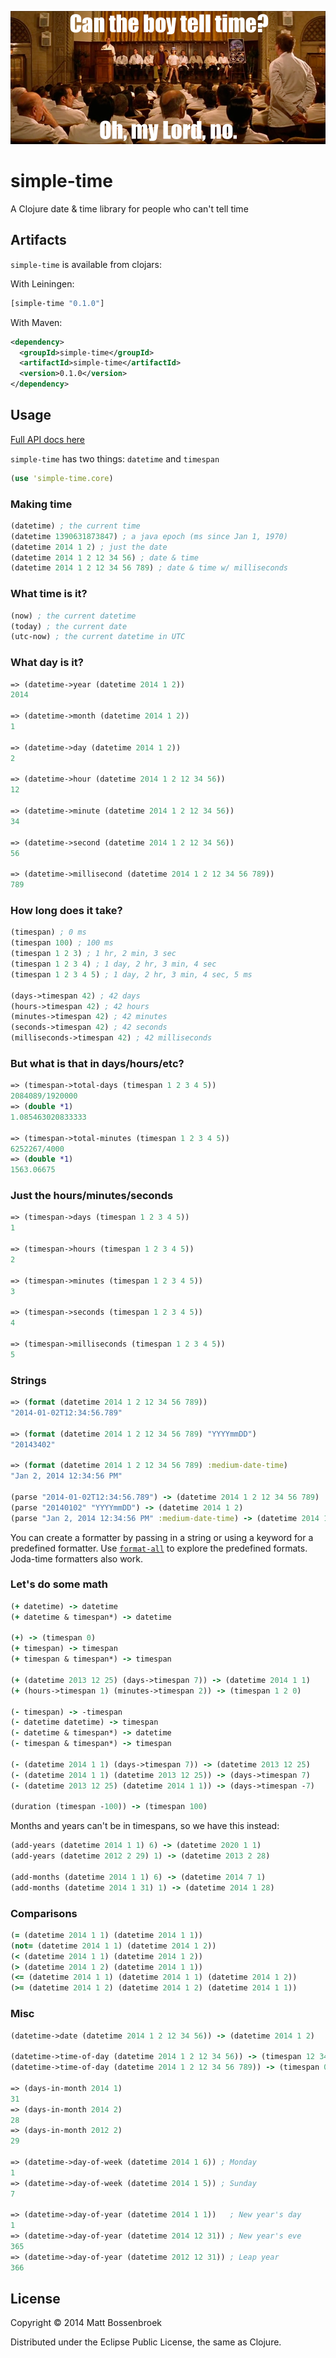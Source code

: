 ![](can-the-boy-tell-time.png)

# simple-time

A Clojure date & time library for people who can't tell time

## Artifacts

`simple-time` is available from clojars:

With Leiningen:

``` clj
[simple-time "0.1.0"]
```

With Maven:

``` xml
<dependency>
  <groupId>simple-time</groupId>
  <artifactId>simple-time</artifactId>
  <version>0.1.0</version>
</dependency>
```

## Usage

[Full API docs here](http://mbossenbroek.github.io/simple-time/simple-time.core.html)

`simple-time` has two things: `datetime` and `timespan`

``` clj
(use 'simple-time.core)
```

### Making time

``` clj
(datetime) ; the current time
(datetime 1390631873847) ; a java epoch (ms since Jan 1, 1970)
(datetime 2014 1 2) ; just the date
(datetime 2014 1 2 12 34 56) ; date & time
(datetime 2014 1 2 12 34 56 789) ; date & time w/ milliseconds
```

### What time is it?

``` clj
(now) ; the current datetime
(today) ; the current date
(utc-now) ; the current datetime in UTC
```

### What day is it?

``` clj
=> (datetime->year (datetime 2014 1 2))
2014

=> (datetime->month (datetime 2014 1 2))
1

=> (datetime->day (datetime 2014 1 2))
2

=> (datetime->hour (datetime 2014 1 2 12 34 56))
12

=> (datetime->minute (datetime 2014 1 2 12 34 56))
34

=> (datetime->second (datetime 2014 1 2 12 34 56))
56

=> (datetime->millisecond (datetime 2014 1 2 12 34 56 789))
789
```

### How long does it take?

``` clj
(timespan) ; 0 ms
(timespan 100) ; 100 ms
(timespan 1 2 3) ; 1 hr, 2 min, 3 sec
(timespan 1 2 3 4) ; 1 day, 2 hr, 3 min, 4 sec
(timespan 1 2 3 4 5) ; 1 day, 2 hr, 3 min, 4 sec, 5 ms

(days->timespan 42) ; 42 days
(hours->timespan 42) ; 42 hours
(minutes->timespan 42) ; 42 minutes
(seconds->timespan 42) ; 42 seconds
(milliseconds->timespan 42) ; 42 milliseconds
```

### But what is that in days/hours/etc?

``` clj
=> (timespan->total-days (timespan 1 2 3 4 5))
2084089/1920000
=> (double *1)
1.085463020833333

=> (timespan->total-minutes (timespan 1 2 3 4 5))
6252267/4000
=> (double *1)
1563.06675
```

### Just the hours/minutes/seconds

``` clj
=> (timespan->days (timespan 1 2 3 4 5))
1

=> (timespan->hours (timespan 1 2 3 4 5))
2

=> (timespan->minutes (timespan 1 2 3 4 5))
3

=> (timespan->seconds (timespan 1 2 3 4 5))
4

=> (timespan->milliseconds (timespan 1 2 3 4 5))
5
```

### Strings

``` clj
=> (format (datetime 2014 1 2 12 34 56 789))
"2014-01-02T12:34:56.789"

=> (format (datetime 2014 1 2 12 34 56 789) "YYYYmmDD")
"20143402"

=> (format (datetime 2014 1 2 12 34 56 789) :medium-date-time)
"Jan 2, 2014 12:34:56 PM"

(parse "2014-01-02T12:34:56.789") -> (datetime 2014 1 2 12 34 56 789)
(parse "20140102" "YYYYmmDD") -> (datetime 2014 1 2)
(parse "Jan 2, 2014 12:34:56 PM" :medium-date-time) -> (datetime 2014 1 2 12 34 56)
```

You can create a formatter by passing in a string or using a keyword for a predefined formatter. Use [`format-all`](http://mbossenbroek.github.io/simple-time/simple-time.core.html#var-format-all) to explore the predefined formats. Joda-time formatters also work.

### Let's do some math

``` clj
(+ datetime) -> datetime
(+ datetime & timespan*) -> datetime

(+) -> (timespan 0)
(+ timespan) -> timespan
(+ timespan & timespan*) -> timespan

(+ (datetime 2013 12 25) (days->timespan 7)) -> (datetime 2014 1 1)
(+ (hours->timespan 1) (minutes->timespan 2)) -> (timespan 1 2 0)

(- timespan) -> -timespan
(- datetime datetime) -> timespan
(- datetime & timespan*) -> datetime
(- timespan & timespan*) -> timespan

(- (datetime 2014 1 1) (days->timespan 7)) -> (datetime 2013 12 25)
(- (datetime 2014 1 1) (datetime 2013 12 25)) -> (days->timespan 7)
(- (datetime 2013 12 25) (datetime 2014 1 1)) -> (days->timespan -7)

(duration (timespan -100)) -> (timespan 100)
```

Months and years can't be in timespans, so we have this instead:

``` clj
(add-years (datetime 2014 1 1) 6) -> (datetime 2020 1 1)
(add-years (datetime 2012 2 29) 1) -> (datetime 2013 2 28)

(add-months (datetime 2014 1 1) 6) -> (datetime 2014 7 1)
(add-months (datetime 2014 1 31) 1) -> (datetime 2014 1 28)
```

### Comparisons

``` clj
(= (datetime 2014 1 1) (datetime 2014 1 1))
(not= (datetime 2014 1 1) (datetime 2014 1 2))
(< (datetime 2014 1 1) (datetime 2014 1 2))
(> (datetime 2014 1 2) (datetime 2014 1 1))
(<= (datetime 2014 1 1) (datetime 2014 1 1) (datetime 2014 1 2))
(>= (datetime 2014 1 2) (datetime 2014 1 2) (datetime 2014 1 1))
```

### Misc

``` clj
(datetime->date (datetime 2014 1 2 12 34 56)) -> (datetime 2014 1 2)

(datetime->time-of-day (datetime 2014 1 2 12 34 56)) -> (timespan 12 34 56))
(datetime->time-of-day (datetime 2014 1 2 12 34 56 789)) -> (timespan 0 12 34 56 789))

=> (days-in-month 2014 1)
31
=> (days-in-month 2014 2)
28
=> (days-in-month 2012 2)
29

=> (datetime->day-of-week (datetime 2014 1 6)) ; Monday
1
=> (datetime->day-of-week (datetime 2014 1 5)) ; Sunday
7

=> (datetime->day-of-year (datetime 2014 1 1))   ; New year's day
1
=> (datetime->day-of-year (datetime 2014 12 31)) ; New year's eve
365
=> (datetime->day-of-year (datetime 2012 12 31)) ; Leap year
366
```

## License

Copyright © 2014 Matt Bossenbroek

Distributed under the Eclipse Public License, the same as Clojure.

